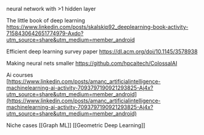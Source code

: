 
neural network with >1 hidden layer

The little book of deep learning
https://www.linkedin.com/posts/skalskip92_deeplearning-book-activity-7158430642651774979-Axdo?utm_source=share&utm_medium=member_android

Efficient deep learning survey paper
https://dl.acm.org/doi/10.1145/3578938

Making neural nets smaller
https://github.com/hpcaitech/ColossalAI

Ai courses  
[https://www.linkedin.com/posts/amanc_artificialintelligence-machinelearning-ai-activity-7093797190921293825-Aj4x?utm_source=share&utm_medium=member_android](https://www.linkedin.com/posts/amanc_artificialintelligence-machinelearning-ai-activity-7093797190921293825-Aj4x?utm_source=share&utm_medium=member_android)

Niche cases
[[Graph ML]]
[[Geometric Deep Learning]]
